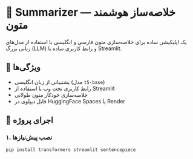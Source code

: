 # 📝 Summarizer — خلاصه‌ساز هوشمند متون

یک اپلیکیشن ساده برای خلاصه‌سازی متون فارسی و انگلیسی با استفاده از مدل‌های زبانی بزرگ (LLM) و رابط کاربری ساده با Streamlit.

## 📌 ویژگی‌ها

- پشتیبانی از زبان انگلیسی (مدل `t5-base`)
- رابط کاربری تحت وب با استفاده از Streamlit
- خلاصه‌سازی خودکار متون طولانی
- قابل دیپلوی در HuggingFace Spaces یا Render


## 🚀 اجرای پروژه

### ۱. نصب پیش‌نیازها

```bash
pip install transformers streamlit sentencepiece
